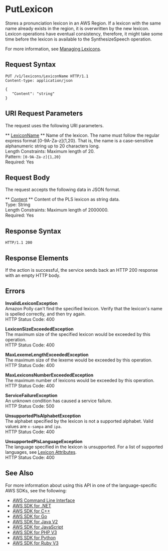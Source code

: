 # PutLexicon<a name="API_PutLexicon"></a>

Stores a pronunciation lexicon in an AWS Region\. If a lexicon with the same name already exists in the region, it is overwritten by the new lexicon\. Lexicon operations have eventual consistency, therefore, it might take some time before the lexicon is available to the SynthesizeSpeech operation\.

For more information, see [Managing Lexicons](https://docs.aws.amazon.com/polly/latest/dg/managing-lexicons.html)\.

## Request Syntax<a name="API_PutLexicon_RequestSyntax"></a>

```
PUT /v1/lexicons/LexiconName HTTP/1.1
Content-type: application/json

{
   "Content": "string"
}
```

## URI Request Parameters<a name="API_PutLexicon_RequestParameters"></a>

The request uses the following URI parameters\.

 ** [LexiconName](#API_PutLexicon_RequestSyntax) **   <a name="polly-PutLexicon-request-Name"></a>
Name of the lexicon\. The name must follow the regular express format \[0\-9A\-Za\-z\]\{1,20\}\. That is, the name is a case\-sensitive alphanumeric string up to 20 characters long\.   
Length Constraints: Maximum length of 20\.  
Pattern: `[0-9A-Za-z]{1,20}`   
Required: Yes

## Request Body<a name="API_PutLexicon_RequestBody"></a>

The request accepts the following data in JSON format\.

 ** [Content](#API_PutLexicon_RequestSyntax) **   <a name="polly-PutLexicon-request-Content"></a>
Content of the PLS lexicon as string data\.  
Type: String  
Length Constraints: Maximum length of 2000000\.  
Required: Yes

## Response Syntax<a name="API_PutLexicon_ResponseSyntax"></a>

```
HTTP/1.1 200
```

## Response Elements<a name="API_PutLexicon_ResponseElements"></a>

If the action is successful, the service sends back an HTTP 200 response with an empty HTTP body\.

## Errors<a name="API_PutLexicon_Errors"></a>

 **InvalidLexiconException**   
Amazon Polly can't find the specified lexicon\. Verify that the lexicon's name is spelled correctly, and then try again\.  
HTTP Status Code: 400

 **LexiconSizeExceededException**   
The maximum size of the specified lexicon would be exceeded by this operation\.  
HTTP Status Code: 400

 **MaxLexemeLengthExceededException**   
The maximum size of the lexeme would be exceeded by this operation\.  
HTTP Status Code: 400

 **MaxLexiconsNumberExceededException**   
The maximum number of lexicons would be exceeded by this operation\.  
HTTP Status Code: 400

 **ServiceFailureException**   
An unknown condition has caused a service failure\.  
HTTP Status Code: 500

 **UnsupportedPlsAlphabetException**   
The alphabet specified by the lexicon is not a supported alphabet\. Valid values are `x-sampa` and `ipa`\.  
HTTP Status Code: 400

 **UnsupportedPlsLanguageException**   
The language specified in the lexicon is unsupported\. For a list of supported languages, see [Lexicon Attributes](https://docs.aws.amazon.com/polly/latest/dg/API_LexiconAttributes.html)\.  
HTTP Status Code: 400

## See Also<a name="API_PutLexicon_SeeAlso"></a>

For more information about using this API in one of the language\-specific AWS SDKs, see the following:
+  [AWS Command Line Interface](https://docs.aws.amazon.com/goto/aws-cli/polly-2016-06-10/PutLexicon) 
+  [AWS SDK for \.NET](https://docs.aws.amazon.com/goto/DotNetSDKV3/polly-2016-06-10/PutLexicon) 
+  [AWS SDK for C\+\+](https://docs.aws.amazon.com/goto/SdkForCpp/polly-2016-06-10/PutLexicon) 
+  [AWS SDK for Go](https://docs.aws.amazon.com/goto/SdkForGoV1/polly-2016-06-10/PutLexicon) 
+  [AWS SDK for Java V2](https://docs.aws.amazon.com/goto/SdkForJavaV2/polly-2016-06-10/PutLexicon) 
+  [AWS SDK for JavaScript](https://docs.aws.amazon.com/goto/AWSJavaScriptSDK/polly-2016-06-10/PutLexicon) 
+  [AWS SDK for PHP V3](https://docs.aws.amazon.com/goto/SdkForPHPV3/polly-2016-06-10/PutLexicon) 
+  [AWS SDK for Python](https://docs.aws.amazon.com/goto/boto3/polly-2016-06-10/PutLexicon) 
+  [AWS SDK for Ruby V3](https://docs.aws.amazon.com/goto/SdkForRubyV3/polly-2016-06-10/PutLexicon) 